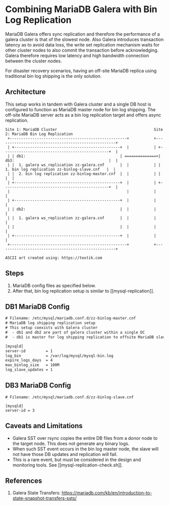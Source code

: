 # Combining MariaDB Galera with Bin Log Replication

MariaDB Galera offers sync replication and therefore the performance of a galera cluster is that of the slowest node. Also Galera introduces transaction latency as to avoid data loss, the write set replication mechanism waits for other cluster nodes to also commit the transaction before acknowledging. Galera therefore requires low latency and high bandwidth connection between the cluster nodes.

For disaster recovery scenarios, having an off-site MariaDB replica using traditional bin log shipping is the only solution.

## Architecture

This setup works in tandem with Galera cluster and a single DB host is configured to function as MariaDB master node for bin log shipping.
The off-site MariaDB server acts as a bin log replication target and offers async replication.

```
Site 1: MariaDB Cluster                                           Site 2: MariaDB Bin Log Replication                  
 +----------------------------------------------------+           +----------------------------------------------------+
 | +-----------------------------------------------+  |           | +-----------------------------------------------+  |
 | | db1:                                          | ==============>| db3:                                          |  |
 | |  1. galera ws_replication zz-galera.cnf       |  |           | |  1. bin log replication zz-binlog-slave.cnf   |  |
 | |  2. bin log replication zz-binlog-master.cnf  |  |           | |                                               |  |
 | +-----------------------------------------------+  |           | +-----------------------------------------------+  |
 |                                                    |           |                                                    |
 | +-----------------------------------------------+  |           |                                                    |
 | | db2:                                          |  |           |                                                    |
 | |  1. galera ws_replication zz-galera.cnf       |  |           |                                                    |
 | |                                               |  |           |                                                    |
 | +-----------------------------------------------+  |           |                                                    |
 +----------------------------------------------------+           +----------------------------------------------------+

ASCII art created using: https://textik.com
```

## Steps
1. MariaDB config files as specified below.
2. After that, bin log replication setup is similar to [[mysql-replication]].

## DB1 MariaDB Config

```txt
# Filename: /etc/mysql/mariadb.conf.d/zz-binlog-master.cnf
# MariaDB log shipping replication setup
# This setup coexists with Galera cluster
#  - db1 and db2 are part of galera cluster within a single DC
#  - db1 is master for log shipping replication to offsite MariaDB slave

[mysqld]
server-id         = 1
log_bin           = /var/log/mysql/mysql-bin.log
expire_logs_days  = 4
max_binlog_size   = 100M
log_slave_updates = 1
```

## DB3 MariaDB Config

```
# Filename: /etc/mysql/mariadb.conf.d/zz-binlog-slave.cnf

[mysqld]
server-id = 3
```

## Caveats and Limitations

 - Galera SST over rsync copies the entire DB files from a donor node to the target node. This does not generate any binary logs.
 - When such SST event occurs in the bin log master node, the slave will not have those DB updates and replication will fail.
 - This is a rare event, but must be considered in the design and monitoring tools. See [[mysql-replication-check.sh]].

## References

1. Galera State Transfers: https://mariadb.com/kb/en/introduction-to-state-snapshot-transfers-ssts/